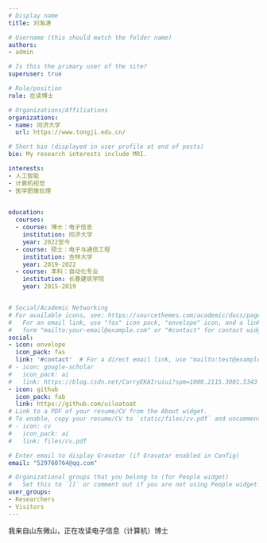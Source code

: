 ```yaml
---
# Display name
title: 刘淘涛

# Username (this should match the folder name)
authors:
- admin

# Is this the primary user of the site?
superuser: true

# Role/position
role: 在读博士

# Organizations/Affiliations
organizations:
- name: 同济大学
  url: https://www.tongji.edu.cn/

# Short bio (displayed in user profile at end of posts)
bio: My research interests include MRI.

interests:
- 人工智能
- 计算机视觉
- 医学图像处理
  

education:
  courses:
  - course: 博士：电子信息
    institution: 同济大学
    year: 2022至今
  - course: 硕士：电子与通信工程
    institution: 吉林大学
    year: 2019-2022
  - course: 本科：自动化专业
    institution: 长春建筑学院
    year: 2015-2019


# Social/Academic Networking
# For available icons, see: https://sourcethemes.com/academic/docs/page-builder/#icons
#   For an email link, use "fas" icon pack, "envelope" icon, and a link in the
#   form "mailto:your-email@example.com" or "#contact" for contact widget.
social:
- icon: envelope
  icon_pack: fas
  link: '#contact'  # For a direct email link, use "mailto:test@example.org".
# - icon: google-scholar
#   icon_pack: ai
#   link: https://blog.csdn.net/CarryEKAIruiui?spm=1000.2115.3001.5343
- icon: github
  icon_pack: fab
  link: https://github.com/uiloatoat
# Link to a PDF of your resume/CV from the About widget.
# To enable, copy your resume/CV to `static/files/cv.pdf` and uncomment the lines below.
# - icon: cv
#   icon_pack: ai
#   link: files/cv.pdf

# Enter email to display Gravatar (if Gravatar enabled in Config)
email: "529760764@qq.com"

# Organizational groups that you belong to (for People widget)
#   Set this to `[]` or comment out if you are not using People widget.
user_groups:
- Researchers
- Visitors
---
```

我来自山东微山，正在攻读电子信息（计算机）博士
